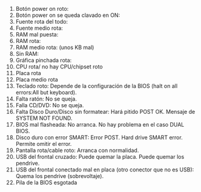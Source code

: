1. Botón power on roto:
2. Botón power on se queda clavado en ON:
3. Fuente rota del todo:
4. Fuente medio rota:
5. RAM mal puesta:
6. RAM rota:
7. RAM medio rota: (unos KB mal)
8. Sin RAM:
9. Gráfica pinchada rota:
10. CPU rota/ no hay CPU/chipset roto
11. Placa rota
12. Placa medio rota
13. Teclado roto: Depende de la configuración de la BIOS (halt on all errors:All but keyboard).
14. Falta ratón: No se queja.
15. Falla CD/DVD: No se queja.
16. Falta Disco Duro/Disco sin formatear: Hará pitido POST OK. Mensaje de SYSTEM NOT FOUND.
17. BIOS mal flasheada: No arranca. No hay problema en el caso DUAL BIOS.
18. Disco duro con error SMART: Error POST. Hard drive SMART error. Permite omitir el error.
19. Pantalla rota/cable roto: Arranca con normalidad.
20. USB del frontal cruzado: Puede quemar la placa. Puede quemar los pendrive.
21. USB del frontal conectado mal en placa (otro conector que no es USB): Quema los pendrive (sobrevoltaje).
22. Pila de la BIOS esgotada
